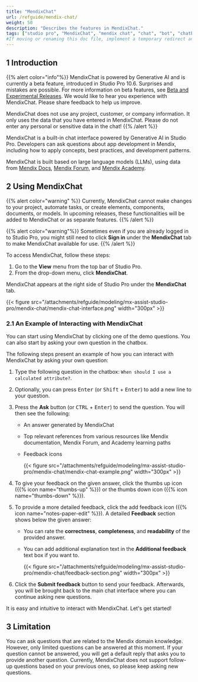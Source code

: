 ```yaml
---
title: "MendixChat"
url: /refguide/mendix-chat/
weight: 50
description: "Describes the features in MendixChat."
tags: ["studio pro", "MendixChat", "mendix chat", "chat", "bot", "chatbot"]
#If moving or renaming this doc file, implement a temporary redirect and let the respective team know they should update the URL in the product. See Mapping to Products for more details.
---
```


## 1 Introduction 

{{% alert color="info"%}}
MendixChat is powered by Generative AI and is currently a beta feature, introduced in Studio Pro 10.6. Surprises and mistakes are possible. For more information on beta features, see [Beta and Experimental Releases](/releasenotes/beta-features/). We would like to hear you experience with MendixChat. Please share feedback to help us improve.

MendixChat does not use any project, customer, or company information. It only uses the data that you have entered in MendixChat. Please do not enter any personal or sensitive data in the chat!
{{% /alert %}}

MendixChat is a built-in chat interface powered by Generative AI in Studio Pro. Developers can ask questions about app development in Mendix, including how to apply concepts, best practices, and development patterns. 

MendixChat is built based on large language models (LLMs), using data from [Mendix Docs](https://docs.mendix.com/), [Mendix Forum](https://forum.mendix.com/index3.html#/community), and [Mendix Academy](https://academy.mendix.com/link/home). 

## 2 Using MendixChat

{{% alert color="warning" %}}
Currently, MendixChat cannot make changes to your project, automate tasks, or create elements, components, documents, or models. In upcoming releases, these functionalities will be added to MendixChat or as separate features.
{{% /alert %}}

{{% alert color="warning"%}}
Sometimes even if you are already logged in to Studio Pro, you might still need to click **Sign in** under the **MendixChat** tab to make MendixChat available for use.
{{% /alert %}}

To access MendixChat, follow these steps:

1. Go to the **View** menu from the top bar of Studio Pro. 
2. From the drop-down menu, click **MendixChat**. 

MendixChat appears at the right side of Studio Pro under the **MendixChat** tab.

{{< figure src="/attachments/refguide/modeling/mx-assist-studio-pro/mendix-chat/mendix-chat-interface.png" width="300px" >}}

### 2.1 An Example of Interacting with MendixChat

You can start using MendixChat by clicking one of the demo questions. You can also start by asking your own question in the chatbox. 

The following steps present an example of how you can interact with MendixChat by asking your own question:

1. Type the following question in the chatbox: `When should I use a calculated attribute?`.

2. Optionally, you can press <kbd>Enter</kbd> (or <kbd>Shift</kbd> + <kbd>Enter</kbd>) to add a new line to your question.  

3. Press the **Ask** button (or <kbd>CTRL</kbd> + <kbd>Enter</kbd>) to send the question. You will then see the following:

    * An answer generated by MendixChat
    * Top relevant references from various resources like Mendix documentation, Mendix Forum, and Academy learning paths
    * Feedback icons

        {{< figure src="/attachments/refguide/modeling/mx-assist-studio-pro/mendix-chat/mendix-chat-example.png" width="300px" >}}

4. To give your feedback on the given answer, click the thumbs up icon ({{% icon name="thumbs-up" %}}) or the thumbs down icon ({{% icon name="thumbs-down" %}}). 

5. To provide a more detailed feedback, click the add feedback icon ({{% icon name="notes-paper-edit" %}}). A detailed **Feedback** section shows below the given answer:

    * You can rate the **correctness**, **completeness**, and **readability** of the provided answer.
    * You can add additional explanation text in the **Additional feedback** text box if you want to. 

        {{< figure src="/attachments/refguide/modeling/mx-assist-studio-pro/mendix-chat/feedback-section.png" width="300px" >}} 

6. Click the **Submit feedback** button to send your feedback. Afterwards, you will be brought back to the main chat interface where you can continue asking new questions.

It is easy and intuitive to interact with MendixChat. Let's get started!

## 3 Limitation

You can ask questions that are related to the Mendix domain knowledge. However, only limited questions can be answered at this moment. If your question cannot be answered, you will get a default reply that asks you to provide another question. Currently, MendixChat does not support follow-up questions based on your previous ones, so please keep asking new questions.
 
